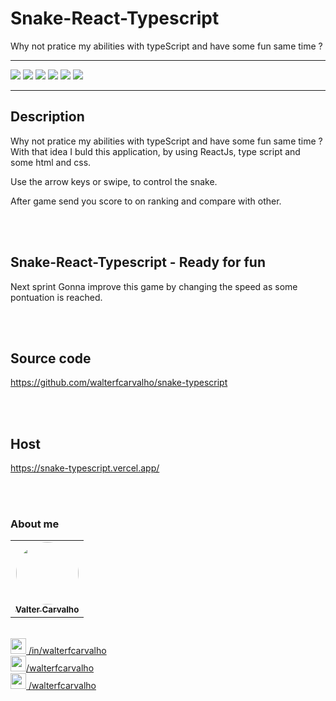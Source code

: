 # Snake-React-Typescript
  Why not pratice my abilities with typeScript and have some fun same time ?
<hr>

  <img src="https://img.shields.io/badge/React-red"/>
  <img src="https://img.shields.io/badge/Typescript-yellow"/>
  <img src="https://img.shields.io/badge/Firebase-blue"/>
  <img src="https://img.shields.io/badge/React Icons-red"/>
  <img src="https://img.shields.io/badge/React Icons-green"/>
  <img src="https://img.shields.io/badge/snake-blueviolet"/>
<hr>

## Description
  Why not pratice my abilities with typeScript and have some fun same time ?
  With that idea I buld this application, by using ReactJs, type script and some html and css. 
  
  Use the arrow keys or swipe, to control the snake.

  After game send you score to  on ranking and compare with other.

<br/><br/>

## Snake-React-Typescript - Ready for fun

  Next sprint Gonna improve this game by changing the speed as some pontuation is reached.

<br/><br/>

## Source code
  https://github.com/walterfcarvalho/snake-typescript

<br/><br/>

## Host 
  https://snake-typescript.vercel.app/

<br/><br/>

### About me
<table>
  <tr>
    <td align="center">
      <a href="https://github.com/walterfcarvalho">
        <img style="border-radius: 50%;" src="https://avatars.githubusercontent.com/u/11591494?s=96&v=4" width="100px;" alt=""
      /> 
        <br/> <sub><b>Valter Carvalho</b></sub>
        <br/> 
        </sub>
      </a>
    </td>
  </tr>
</table>

<br/>
<a href="https://www.linkedin.com/in/walterfcarvalho/"> 
<img src="https://cdn-icons-png.flaticon.com/512/174/174857.png" height="25px"/> /in/walterfcarvalho
</a>

<br/>
<a href="https://twitter.com/walterfcarvalho" > 
<img src="https://img.freepik.com/free-icon/twitter_318-674515.jpg" height="25px"/>/walterfcarvalho
</a>


<br/>
<a href="https://twitter.com/walterfcarvalho" > 
<img src="https://github.githubassets.com/images/modules/logos_page/GitHub-Mark.png" height="25px"/> /walterfcarvalho
</a>
